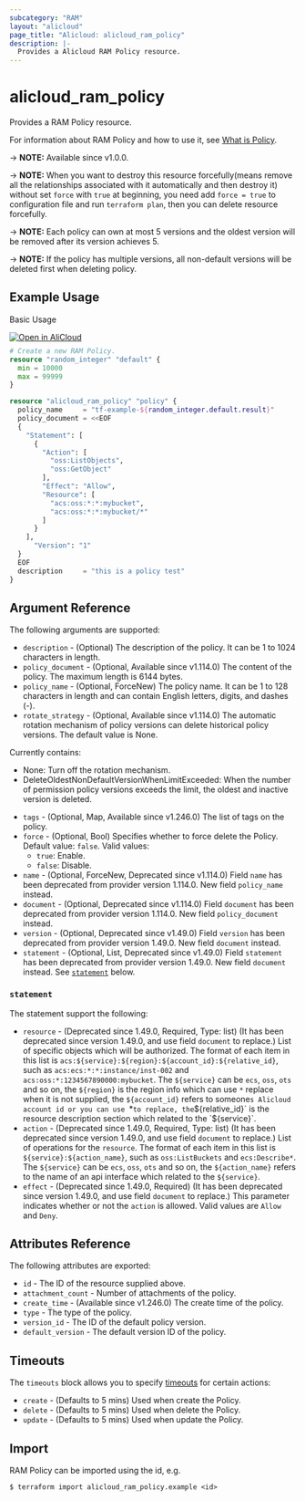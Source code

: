 ```yaml
---
subcategory: "RAM"
layout: "alicloud"
page_title: "Alicloud: alicloud_ram_policy"
description: |-
  Provides a Alicloud RAM Policy resource.
---
```


# alicloud_ram_policy

Provides a RAM Policy resource.



For information about RAM Policy and how to use it, see [What is Policy](https://www.alibabacloud.com/help/en/ram/developer-reference/api-ram-2015-05-01-createpolicy).

-> **NOTE:** Available since v1.0.0.

-> **NOTE:** When you want to destroy this resource forcefully(means remove all the relationships associated with it automatically and then destroy it) without set `force`  with `true` at beginning, you need add `force = true` to configuration file and run `terraform plan`, then you can delete resource forcefully.

-> **NOTE:** Each policy can own at most 5 versions and the oldest version will be removed after its version achieves 5.

-> **NOTE:** If the policy has multiple versions, all non-default versions will be deleted first when deleting policy.

## Example Usage

Basic Usage

<div style="display: block;margin-bottom: 40px;"><div class="oics-button" style="float: right;position: absolute;margin-bottom: 10px;">
  <a href="https://api.aliyun.com/terraform?resource=alicloud_ram_policy&exampleId=8efe2170-27c1-b4fc-82d2-b2fff764cc1d424c720a&activeTab=example&spm=docs.r.ram_policy.0.8efe217027&intl_lang=EN_US" target="_blank">
    <img alt="Open in AliCloud" src="https://img.alicdn.com/imgextra/i1/O1CN01hjjqXv1uYUlY56FyX_!!6000000006049-55-tps-254-36.svg" style="max-height: 44px; max-width: 100%;">
  </a>
</div></div>

```terraform
# Create a new RAM Policy.
resource "random_integer" "default" {
  min = 10000
  max = 99999
}

resource "alicloud_ram_policy" "policy" {
  policy_name     = "tf-example-${random_integer.default.result}"
  policy_document = <<EOF
  {
    "Statement": [
      {
        "Action": [
          "oss:ListObjects",
          "oss:GetObject"
        ],
        "Effect": "Allow",
        "Resource": [
          "acs:oss:*:*:mybucket",
          "acs:oss:*:*:mybucket/*"
        ]
      }
    ],
      "Version": "1"
  }
  EOF
  description     = "this is a policy test"
}
```

## Argument Reference

The following arguments are supported:
* `description` - (Optional) The description of the policy. It can be 1 to 1024 characters in length.
* `policy_document` - (Optional, Available since v1.114.0) The content of the policy. The maximum length is 6144 bytes.
* `policy_name` - (Optional, ForceNew) The policy name. It can be 1 to 128 characters in length and can contain English letters, digits, and dashes (-).
* `rotate_strategy` - (Optional, Available since v1.114.0) The automatic rotation mechanism of policy versions can delete historical policy versions. The default value is None.

Currently contains:
  - None: Turn off the rotation mechanism.
  - DeleteOldestNonDefaultVersionWhenLimitExceeded: When the number of permission policy versions exceeds the limit, the oldest and inactive version is deleted.
* `tags` - (Optional, Map, Available since v1.246.0) The list of tags on the policy.
* `force` - (Optional, Bool) Specifies whether to force delete the Policy. Default value: `false`. Valid values:
  - `true`: Enable.
  - `false`: Disable.
* `name` - (Optional, ForceNew, Deprecated since v1.114.0) Field `name` has been deprecated from provider version 1.114.0. New field `policy_name` instead.
* `document` - (Optional, Deprecated since v1.114.0) Field `document` has been deprecated from provider version 1.114.0. New field `policy_document` instead.
* `version` - (Optional, Deprecated since v1.49.0) Field `version` has been deprecated from provider version 1.49.0. New field `document` instead.
* `statement` - (Optional, List, Deprecated since v1.49.0) Field `statement` has been deprecated from provider version 1.49.0. New field `document` instead. See [`statement`](#statement) below.

### `statement`

The statement support the following:
* `resource` - (Deprecated since 1.49.0, Required, Type: list) (It has been deprecated since version 1.49.0, and use field `document` to replace.) List of specific objects which will be authorized. The format of each item in this list is `acs:${service}:${region}:${account_id}:${relative_id}`, such as `acs:ecs:*:*:instance/inst-002` and `acs:oss:*:1234567890000:mybucket`. The `${service}` can be `ecs`, `oss`, `ots` and so on, the `${region}` is the region info which can use `*` replace when it is not supplied, the `${account_id}` refers to someone`s Alicloud account id or you can use `*` to replace, the `${relative_id}` is the resource description section which related to the `${service}`.
* `action` - (Deprecated since 1.49.0, Required, Type: list) (It has been deprecated since version 1.49.0, and use field `document` to replace.) List of operations for the `resource`. The format of each item in this list is `${service}:${action_name}`, such as `oss:ListBuckets` and `ecs:Describe*`. The `${service}` can be `ecs`, `oss`, `ots` and so on, the `${action_name}` refers to the name of an api interface which related to the `${service}`.
* `effect` - (Deprecated since 1.49.0, Required) (It has been deprecated since version 1.49.0, and use field `document` to replace.) This parameter indicates whether or not the `action` is allowed. Valid values are `Allow` and `Deny`.

## Attributes Reference

The following attributes are exported:
* `id` - The ID of the resource supplied above.
* `attachment_count` - Number of attachments of the policy.
* `create_time` - (Available since v1.246.0) The create time of the policy.
* `type` - The type of the policy.
* `version_id` - The ID of the default policy version.
* `default_version` - The default version ID of the policy.

## Timeouts

The `timeouts` block allows you to specify [timeouts](https://developer.hashicorp.com/terraform/language/resources/syntax#operation-timeouts) for certain actions:
* `create` - (Defaults to 5 mins) Used when create the Policy.
* `delete` - (Defaults to 5 mins) Used when delete the Policy.
* `update` - (Defaults to 5 mins) Used when update the Policy.

## Import

RAM Policy can be imported using the id, e.g.

```shell
$ terraform import alicloud_ram_policy.example <id>
```